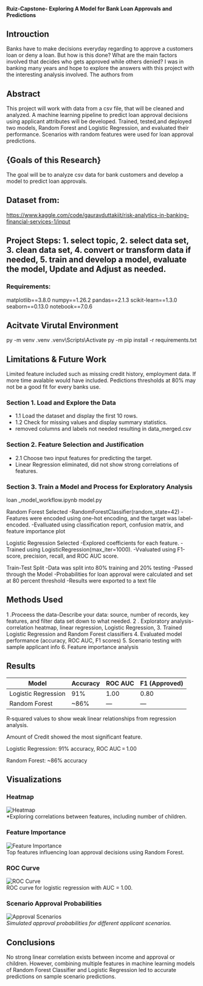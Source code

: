 #### Ruiz-Capstone- Exploring A Model for Bank Loan Approvals and Predictions



## Introuction
Banks have to make decisions everyday regarding to approve a customers loan or deny a loan. But how is this done? What are the main factors involved that decides who gets approved while others denied? I was in banking many years and hope to explore the answers with this project with the interesting analysis involved. The authors from 

## Abstract

This project will work with data from a csv file, that will be cleaned and analyzed. A machine learning pipeline to predict loan approval decisions using applicant attributes will be developed. Trained, tested,and deployed two models, Random Forest and Logistic Regression, and evaluated their performance. Scenarios with random features were used for loan approval predictions.

## {Goals of this Research} 
The goal will be to analyze csv data for bank customers and develop a model to predict loan approvals.

## Dataset from:
https://www.kaggle.com/code/gauravduttakiit/risk-analytics-in-banking-financial-services-1/input 

## Project Steps: 1. select topic, 2. select data set, 3. clean data set, 4. convert or transform data if needed, 5. train and develop a model, evaluate the model, Update and Adjust as needed.

### Requirements:
matplotlib==3.8.0
numpy==1.26.2
pandas==2.1.3
scikit-learn==1.3.0
seaborn==0.13.0
notebook==7.0.6

## Acitvate Virutal Environment
py -m venv .venv
.venv\Scripts\Activate
py -m pip install -r requirements.txt

## Limitations & Future Work
Limited feature included such as missing credit history, employment data. If more time avalable would have included.
Pedictions thresholds at 80% may not be a good fit for every banks use.



### Section 1. Load and Explore the Data
- 1.1 Load the dataset and display the first 10 rows.
- 1.2 Check for missing values and display summary statistics.
- removed columns and labels not needed resulting in data_merged.csv


### Section 2. Feature Selection and Justification
- 2.1 Choose two input features for predicting the target.
- Linear Regression eliminated, did not show strong correlations of features.


### Section 3. Train a  Model and Process for Exploratory Analysis
loan _model_workflow.ipynb
model.py

Random Forest Selected
-RandomForestClassifier(random_state=42)
-Features were encoded using one-hot encoding, and the target was label-encoded.
-Evalluated using classification report, confusion matrix, and feature importance plot

Logistic Regression Selected
-Explored coefficients for each feature.
-Trained using LogisticRegression(max_iter=1000).
-Vvaluated using F1-score, precision, recall, and ROC AUC score.

Train-Test Split
-Data was split into 80% training and 20% testing
-Passed through the Model
-Probabilities for loan approval were calculated and set
 at 80 percent threshold
-Results were exported to a text file


## Methods Used

1 .Proceess the data-Describe your data: source, number of records, key features, and filter data set down to what needed.
2 . Exploratory analysis-correlation heatmap, linear regression, Logistic Regression, 
3. Trained Logistic Regression and Random Forest classifiers
4. Evaluated model performance (accuracy, ROC AUC, F1 scores)
5. Scenario testing with sample applicant info
6. Feature importance analysis

## Results
| Model               | Accuracy | ROC AUC | F1 (Approved) |
|--------------------|----------|---------|----------------|
| Logistic Regression| 91%      | 1.00    | 0.80           |
| Random Forest      | ~86%     | —       | —              |


R‑squared values to show weak linear relationships from regression analysis.

Amount of Credit showed the most significant feature.  

Logistic Regression: 91% accuracy, ROC AUC = 1.00

Random Forest: ~86% accuracy


## Visualizations

### Heatmap
![Heatmap](correlation_heatmap.png)  
*Exploring correlations between features, including number of children.


### Feature Importance
![Feature Importance](feature_importance.png)  
Top features influencing loan approval decisions using Random Forest.


### ROC Curve
![ROC Curve](roc_curve.png)  
ROC curve for logistic regression with AUC = 1.00.


### Scenario Approval Probabilities
![Approval Scenarios](scenario_approval_probs.png)  
*Simulated approval probabilities for different applicant scenarios.*



## Conclusions
No strong linear correlation exists between income and approval or children. However, combining multiple features in machine learning models of Random Forest Classifier and Logistic Regression led to accurate predictions on sample scenario predictions.


  

